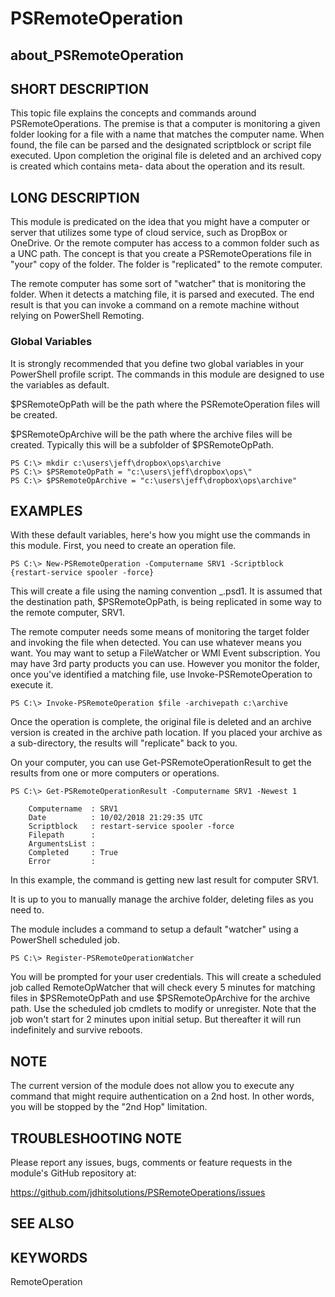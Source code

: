 ﻿# PSRemoteOperation

## about_PSRemoteOperation

## SHORT DESCRIPTION

This topic file explains the concepts and commands around PSRemoteOperations.
The premise is that a computer is monitoring a given folder looking for a file
with a name that matches the computer name. When found, the file can be parsed
and the designated scriptblock or script file executed. Upon completion the
original file is deleted and an archived copy is created which contains meta-
data about the operation and its result.

## LONG DESCRIPTION

This module is predicated on the idea that you might have a computer or server
that utilizes some type of cloud service, such as DropBox or OneDrive. Or the
remote computer has access to a common folder such as a UNC path. The concept
is that you create a PSRemoteOperations file in "your" copy of the folder. The
folder is "replicated" to the remote computer.

The remote computer has some sort of "watcher" that is monitoring the folder.
When it detects a matching file, it is parsed and executed. The end result is
that you can invoke a command on a remote machine without relying on PowerShell
Remoting.

### Global Variables

It is strongly recommended that you define two global variables in your
PowerShell profile script. The commands in this module are designed to use the
variables as default.

$PSRemoteOpPath will be the path where the PSRemoteOperation files will be
created.

$PSRemoteOpArchive will be the path where the archive files will be created.
Typically this will be a subfolder of $PSRemoteOpPath.

    PS C:\> mkdir c:\users\jeff\dropbox\ops\archive
    PS C:\> $PSRemoteOpPath = "c:\users\jeff\dropbox\ops\"
    PS C:\> $PSRemoteOpArchive = "c:\users\jeff\dropbox\ops\archive"

## EXAMPLES

With these default variables, here's how you might use the commands in this
module. First, you need to create an operation file.

    PS C:\> New-PSRemoteOperation -Computername SRV1 -Scriptblock {restart-service spooler -force}

This will create a file using the naming convention <computername>_<uid>.psd1.
It is assumed that the destination path, $PSRemoteOpPath, is being replicated
in some way to the remote computer, SRV1.

The remote computer needs some means of monitoring the target folder and
invoking the file when detected. You can use whatever means you want. You may
want to setup a FileWatcher or WMI Event subscription. You may have 3rd party
products you can use. However you monitor the folder, once you've identified a
matching file, use Invoke-PSRemoteOperation to execute it.

    PS C:\> Invoke-PSRemoteOperation $file -archivepath c:\archive

Once the operation is complete, the original file is deleted and an archive
version is created in the archive path location. If you placed your archive
as a sub-directory, the results will "replicate" back to you.

On your computer, you can use Get-PSRemoteOperationResult to get the results
from one or more computers or operations.

    PS C:\> Get-PSRemoteOperationResult -Computername SRV1 -Newest 1

        Computername  : SRV1
        Date          : 10/02/2018 21:29:35 UTC
        Scriptblock   : restart-service spooler -force
        Filepath      :
        ArgumentsList :
        Completed     : True
        Error         :

In this example, the command is getting new last result for computer SRV1.

It is up to you to manually manage the archive folder, deleting files as you
need to.

The module includes a command to setup a default "watcher" using a PowerShell
scheduled job.

    PS C:\> Register-PSRemoteOperationWatcher

You will be prompted for your user credentials. This will create a scheduled
job called RemoteOpWatcher that will check every 5 minutes for matching files
in $PSRemoteOpPath and use $PSRemoteOpArchive for the archive path. Use the
scheduled job cmdlets to modify or unregister. Note that the job won't start
for 2 minutes upon initial setup. But thereafter it will run indefinitely and
survive reboots.

## NOTE

The current version of the module does not allow you to execute any command
that might require authentication on a 2nd host. In other words, you will be
stopped by the "2nd Hop" limitation.

## TROUBLESHOOTING NOTE

Please report any issues, bugs, comments or feature requests in the module's
GitHub repository at:

https://github.com/jdhitsolutions/PSRemoteOperations/issues

## SEE ALSO

## KEYWORDS

RemoteOperation
